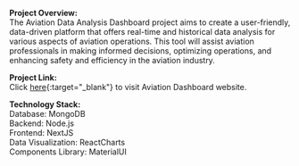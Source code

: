 **Project Overview:**<br />
The Aviation Data Analysis Dashboard project aims to create a user-friendly, data-driven platform that offers real-time and historical data analysis for various aspects of aviation operations. This tool will assist aviation professionals in making informed decisions, optimizing operations, and enhancing safety and efficiency in the aviation industry.<br />

**Project Link:**<br />
Click [here](https://aviation-data-analysis-dashboard.vercel.app/){:target="_blank"}
to visit Aviation Dashboard website.<br />

**Technology Stack:**<br />
Database: MongoDB<br />
Backend: Node.js<br />
Frontend: NextJS<br />
Data Visualization: ReactCharts<br />
Components Library: MaterialUI<br />
